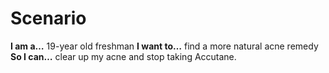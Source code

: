 # Scenario

**I am a…** 19-year old freshman
**I want to…** find a more natural acne remedy 
**So I can…** clear up my acne and stop taking Accutane.